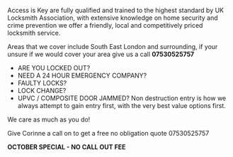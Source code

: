 Access is Key are fully qualified and trained to the highest standard by UK Locksmith Association, with extensive knowledge on home security and crime prevention we offer a friendly, local and competitively priced locksmith service.

Areas that we cover include South East London and surrounding, if your unsure if we would cover your area give us a call **07530525757**

- ARE YOU LOCKED OUT?
- NEED A 24 HOUR EMERGENCY COMPANY?
- FAULTY LOCKS?
- LOCK CHANGE?
- UPVC / COMPOSITE DOOR JAMMED?
Non destruction entry is how we always attempt to gain entry first, with the very best value options first.

We care as much as you do!

Give Corinne a call on to get a free no obligation quote 07530525757


**OCTOBER SPECIAL - NO CALL OUT FEE**
